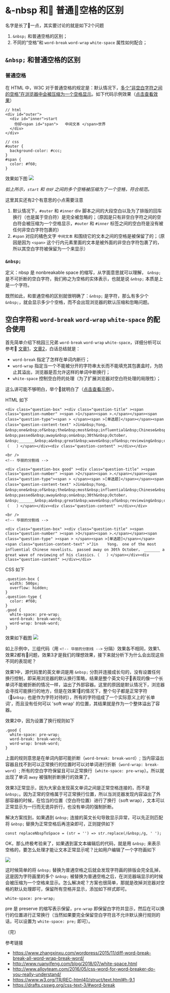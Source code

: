 # &-nbsp 和 普通空格的区别

名字是长了一点，其实要讨论的就是如下2个问题

1. `&nbsp;` 和普通空格的区别；
2. 不同的“空格”和 `word-break` `word-wrap` `white-space`  属性如何配合；

## `&nbsp;` 和普通空格的区别

### 普通空格

在 HTML 中，W3C 对于普通空格的规定是：默认情况下，[多个“非空白字符之间的空格”在浏览器中会被压缩为一个空格显示]((https://www.w3.org/TR/REC-html40/struct/text.html#h-9.1))。如下代码示例效果（[点击查看效果]((https://codepen.io/yukap6/pen/WLbJjq))）

```
// html
<div id="outer">
  <div id="inner">start
    你好<span id="span">   中间文本 </span>世界
  </div>
</div>

// css
#outer {
  background-color: #ccc;
}
#span {
  color: #f60;
}
```

效果如下图
![](../../images/2018/1210-1.png)

*如上所示，`start` 和 `你好` 之间的多个空格被压缩为了一个空格，符合规范。*

这里其实还有2个有意思的小点需要注意

1. 默认情况下，`#outer` 和 `#inner` div 脚本之间的大段空白以及为了排版的回车换行（也是属于空白符）是完全被忽略的；（原因是只有非空白字符之间的空白符会被压缩为一个空格显示，`#outer` 和 `#inner` 标签之间的空白符是没有被任何非空白字符包裹的）
2. `#span` 对应的橘色文字 `中间文本` 和围绕它的文本之间的空格是被保留了的；（原因是因为 `<span>` 这个行内元素里面的文本是被外面的非空白字符包裹了的，所以其空白字符被保留为一个来显示）

### `&nbsp;`

定义：nbsp 是 nonbreakable space 的缩写，从字面意思就可以理解， `&nbsp;` 是不可折断的空白字符，我们称之为空格的实体表示，也就是说 `&nbsp;` 本质是上是一个字符。

既然如此，和普通空格的区别就很明确了：`&nbsp;` 是字符，那么有多少个 `&nbsp;`，就会显示多少个空格，而不会出现浏览器的默认压缩和忽略问题。

## 空白字符和 `word-break` `word-wrap` `white-space` 的配合使用

首先简单介绍下桃园三兄弟 `word-break` `word-wrap` `white-space`，详细分析可以参考 [文章1](https://www.zhangxinxu.com/wordpress/2015/11/diff-word-break-break-all-word-wrap-break-word/)，[文章2](http://www.alloyteam.com/2016/05/css-word-for-word-breaker-do-you-really-understand/)，白话总结就是：

* `word-break` 指定了怎样在单词内断行；
* `word-wrap` 指定当一个不能被分开的字符串太长而不能填充其包裹盒时，为防止其溢出，浏览器是否允许这样的单词中断换行；
* `white-space` 控制空白符的处理（为了扩展浏览器对空白符处理的局限性）；

这么讲可能不够明白，举个🌰就明白了（[点击查看示例](https://codepen.io/yukap6/pen/YdPvxb)）。

HTML 如下
```
<div class="question-box" ><div class="question-title" ><span class="question-number" ><span >1</span><span >.</span></span><span class="question-type"><span > </span><span >[单选题]</span></span><span class="question-content-text" >Jin&nbsp;Yong，&nbsp;one&nbsp;of&nbsp;the&nbsp;most&nbsp;influential&nbsp;Chinese&nbsp;novelists，&nbsp;passed&nbsp;away&nbsp;on&nbsp;30th&nbsp;October，&nbsp;_______&nbsp;a&nbsp;great&nbsp;wave&nbsp;of&nbsp;reviewing&nbsp;of&nbsp;his&nbsp;classics．（　　）</span></div><div class="question-content" ></div></div>

<br />
<!-- 华丽的分割线 -->

<div class="question-box good" ><div class="question-title" ><span class="question-number" ><span >2</span><span >.</span></span><span class="question-type"><span > </span><span >[单选题]</span></span><span class="question-content-text" >Jin&nbsp;Yong，&nbsp;one&nbsp;of&nbsp;the&nbsp;most&nbsp;influential&nbsp;Chinese&nbsp;novelists，&nbsp;passed&nbsp;away&nbsp;on&nbsp;30th&nbsp;October，&nbsp;_______&nbsp;a&nbsp;great&nbsp;wave&nbsp;of&nbsp;reviewing&nbsp;of&nbsp;his&nbsp;classics．（　　）</span></div><div class="question-content" ></div></div>

<br />
<!-- 华丽的分割线 -->

<div class="question-box" ><div class="question-title" ><span class="question-number" ><span >3</span><span >.</span></span><span class="question-type" ><span > </span><span >[单选题]</span></span><span class="question-content-text" >"Jin    Yong， one of the most influential Chinese novelists， passed away on 30th October， _______ a great wave of reviewing of his classics．（　　）</span></div><div class="question-content" ></div></div>
```

CSS 如下
```
.question-box {
  width: 500px;
  overflow: hidden;
}
.question-type {
  color: #f60;
}
.good {
  white-space: pre-wrap;
  word-break: break-word;
  word-wrap: break-word;
}
```

效果如下截图
![](../../images/2018/1210-2.png)

如上示例中，三组代码（用 `<!-- 华丽的分割线 -->` 分隔）效果各不相同，效果1、效果2都有问题，效果3才是我们的理想效果，接下来就分析下为什么会出现这些不同的表现呢？

效果1中，源代码里的英文单词是用 `&nbsp;` 分割并连接成长句的，没有设置任何换行控制，即采用浏览器的默认换行策略，结果是整个英文句子表现的像一个长单词不能被折断的情况一样，溢出了外部容器。这里的原因是默认情况下，浏览器会寻找可能换行的地方，但是在效果1的情况下，整个句子都是正常字符（`&nbsp;` 也是作为字符对待的），所有的字符组成了一个实际意义上的'长单词'，而且没有任何可以 'soft wrap' 的位置，其结果就是作为一个整体溢出了容器。

效果2中，因为设置了换行规则如下
```
.good {
  white-space: pre-wrap;
  word-break: break-word;
  word-wrap: break-word;
}
```


上面的规则意思是在单词内部可能折断（`word-break: break-word`）; 当内容溢出容器且找不到可以正常换行的位置时可以对单词进行折断（`word-wrap: break-word`）; 所有的空白字符保留且可以正常换行（`white-space: pre-wrap`）。所以就出现了单词 `away` 被强制折断换行的效果了。

效果3正常显示，因为大家会发现英文单词之间是正常空格连接的，而不是 `&nbsp;`。因为正常的空格属于可正常换行位置，所以当浏览器发现内容溢出了外部容器的时候，在恰当的位置（空白符位置）进行了换行（soft wrap），文本可以正常显示为一行而无诡异折行，也没有单词的强制折断。

解决方案找到，如果遇到 `&nbsp;` 连接的英文长句导致显示异常，可以先正则匹配将 `&nbsp;` 替换为正常空格后再渲染即可，正则提供如下

```
const replaceNbspToSpace = (str = '') => str.replace(/&nbsp;/g, ' ');
```

OK，那么终极考验来了，如果遇到富文本编辑后的代码，就是用 `&nbsp;` 来表示空格的，要怎么处理才能让文本正常显示呢？比如用户编辑了一个字符画如下

![](../../images/2018/1210-3.png)

这时候简单的将 `&nbsp;` 替换为普通空格之后就会发现字符画的排版会完全乱掉，这是因为字符画里的多个 `&nbsp;` 被替换为普通空格之后，在浏览器端显示的时候会被压缩为一个空格来显示。怎么解决呢？方案也很简单，那就是改掉浏览器对空格的默认处理即可，保留所有空格并显示，添加如下样式即可。

```
white-space: pre-wrap;
```

pre 是 preserve 的缩写表示保留，`pre-wrap` 即保留白字符并显示，然后在可以换行的位置进行正常换行（当然如果要完全保留空白字符且不允许默认换行规则的话，可以设置为 `white-space: pre;` 即可）。

（完）

参考链接

* https://www.zhangxinxu.com/wordpress/2015/11/diff-word-break-break-all-word-wrap-break-word/
* http://www.ruanyifeng.com/blog/2018/07/white-space.html
* http://www.alloyteam.com/2016/05/css-word-for-word-breaker-do-you-really-understand/
* https://www.w3.org/TR/REC-html40/struct/text.html#h-9.1
* https://drafts.csswg.org/css-text-3/#word-break
